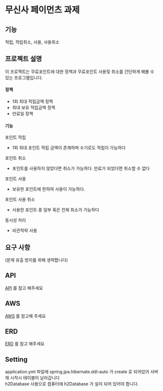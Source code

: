 # 무신사 페이먼츠 과제

## 기능
적립, 적립취소, 사용, 사용취소

## 프로젝트 설명

이 프로젝트는 무료포인트에 대한 정책과 무료포인트 사용및 취소를 간단하게 해볼 수 있는 프로그램입니다.

#### 정책
- 1회 최대 적립금액 정책
- 최대 보유 적립금액 정책
- 만료일 정책

#### 기능

포인트 적립
- 1회 최대 포인트 적립 금액이 존재하며 수기로도 적립이 가능하다

포인트 취소
- 포인트를 사용하지 않았다면 취소가 가능하다. 만료가 되었다면 취소할 수 없다

포인트 사용
- 보유한 포인트에 한하여 사용이 가능하다.

포인트 사용 취소
- 사용한 포인트 중 일부 혹은 전체 취소가 가능하다

동시성 처리
- 비관적락 사용

## 요구 사항

(문제 유출 방지를 위해 생략합니다)

## API
[API](API.md) 를 참고 해주세요

## AWS
[AWS](AWS.md) 를 참고해 주세요

## ERD
[ERD](ERD.md) 를 참고 해주세요

## Setting
application.yml 파일에 spring.jpa.hibernate.ddl-auto 가 create 로 되어있어 서버 재 시작시 테이블이 날라갑니다\
h2Database 사용으로 컴퓨터에 h2Database 가 설치 되어 있어야 합니다.